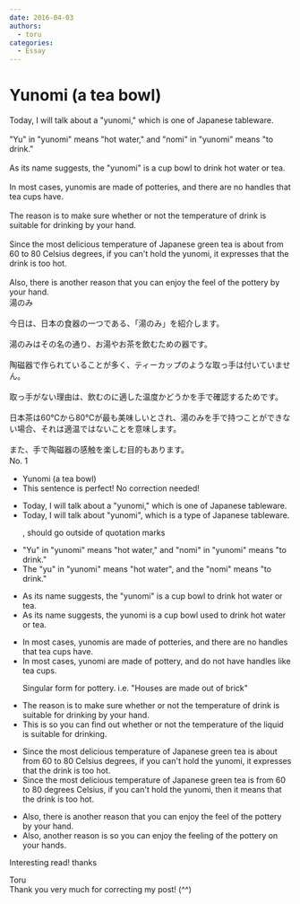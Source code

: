 ```yaml
---
date: 2016-04-03
authors:
  - toru
categories:
  - Essay
---
```


<h1 id="subject_show">Yunomi (a tea bowl)</h1>
<div class="date" hidden>Apr 3, 2016 17:07</div>
<div id="post"><div id="body_show_ori">
Today, I will talk about a "yunomi," which is one of Japanese tableware.<br/><br/>"Yu" in "yunomi" means "hot water," and "nomi" in "yunomi" means "to drink."<br/><br/>As its name suggests, the "yunomi" is a cup bowl to drink hot water or tea.<br/><br/>In most cases, yunomis are made of potteries, and there are no handles that tea cups have.<br/><br/>The reason is to make sure whether or not the temperature of drink is suitable for drinking by your hand.<br/><br/>Since the most delicious temperature of Japanese green tea is about from 60 to 80 Celsius degrees, if you can't hold the yunomi, it expresses that the drink is too hot.<br/><br/>Also, there is another reason that you can enjoy the feel of the pottery by your hand.
</div></div>

<!-- more -->

<div id="post_ja"><div id="body_show_mo">
湯のみ<br/><br/>今日は、日本の食器の一つである、「湯のみ」を紹介します。<br/><br/>湯のみはその名の通り、お湯やお茶を飲むための器です。<br/><br/>陶磁器で作られていることが多く、ティーカップのような取っ手は付いていません。<br/><br/>取っ手がない理由は、飲むのに適した温度かどうかを手で確認するためです。<br/><br/>日本茶は60℃から80℃が最も美味しいとされ、湯のみを手で持つことができない場合、それは適温ではないことを意味します。<br/><br/>また、手で陶磁器の感触を楽しむ目的もあります。
</div></div>
<div id="block"><div class="first_name"> No. 1　<span class="just_name"></span></div><div id="block2">
<ul class="correction_field">
<li class="incorrect">Yunomi (a tea bowl)</li>
<li class="corrected perfect">This sentence is perfect! No correction needed!</li>
</ul>
<ul class="correction_field">
<li class="incorrect">Today, I will talk about a "yunomi," which is one of Japanese tableware.</li>
<li class="corrected correct">
Today, I will talk about "yunomi", which is a type of Japanese tableware.
<p class="correction_comment">, should go outside of quotation marks</p>
</li>
</ul>
<ul class="correction_field">
<li class="incorrect">"Yu" in "yunomi" means "hot water," and "nomi" in "yunomi" means "to drink."</li>
<li class="corrected correct">
The "yu" in "yunomi" means "hot water", and the "nomi" means "to drink."
</li>
</ul>
<ul class="correction_field">
<li class="incorrect">As its name suggests, the "yunomi" is a cup bowl to drink hot water or tea.</li>
<li class="corrected correct">
As its name suggests, the yunomi is a cup bowl used to drink hot water or tea.
</li>
</ul>
<ul class="correction_field">
<li class="incorrect">In most cases, yunomis are made of potteries, and there are no handles that tea cups have.</li>
<li class="corrected correct">
In most cases, yunomi are made of pottery, and do not have handles like tea cups.
<p class="correction_comment">Singular form for pottery. i.e. "Houses are made out of brick"</p>
</li>
</ul>
<ul class="correction_field">
<li class="incorrect">The reason is to make sure whether or not the temperature of drink is suitable for drinking by your hand.</li>
<li class="corrected correct">
This is so you can find out whether or not the temperature of the liquid is suitable for drinking.
</li>
</ul>
<ul class="correction_field">
<li class="incorrect">Since the most delicious temperature of Japanese green tea is about from 60 to 80 Celsius degrees, if you can't hold the yunomi, it expresses that the drink is too hot.</li>
<li class="corrected correct">
Since the most delicious temperature of Japanese green tea is from 60 to 80 degrees Celsius, if you can't hold the yunomi, then it means that the drink is too hot.
</li>
</ul>
<ul class="correction_field">
<li class="incorrect">Also, there is another reason that you can enjoy the feel of the pottery by your hand.</li>
<li class="corrected correct">
Also, another reason is so you can enjoy the feeling of the pottery on your hands.
</li>
</ul>
<p class="comment_small">
 Interesting read! thanks
</p>

</div><div class="name"><span class="just_name">Toru</span><br>
Thank you very much for correcting my post! (^^)
</div>
</div>
